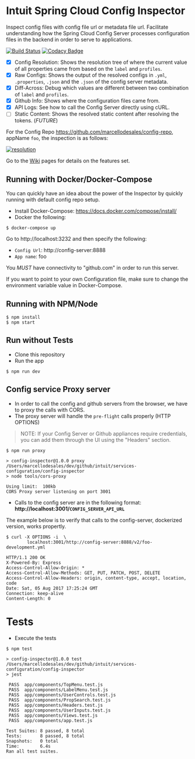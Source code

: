 # Intuit Spring Cloud Config Inspector

Inspect config files with config file url or metadata file url. Facilitate understanding how the Spring Cloud Config Server processes
configuration files in the backend in order to serve to applications.

[![Build Status](https://travis-ci.org/intuit/intuit-spring-cloud-config-inspector.svg?branch=master)](https://travis-ci.org/intuit/intuit-spring-cloud-config-inspector) [![Codacy Badge](https://api.codacy.com/project/badge/Grade/2445078b4d3941558dbc2359112fa5a1)](https://www.codacy.com/app/marcellodesales/intuit-spring-cloud-config-inspector?utm_source=github.com&amp;utm_medium=referral&amp;utm_content=intuit/intuit-spring-cloud-config-inspector&amp;utm_campaign=Badge_Grade) 

* [x] Config Resolution: Shows the resolution tree of where the current value of all properties came from based on the `label` and `profiles`.
* [x] Raw Configs: Shows the output of the resolved configs in `.yml`, `.properties`, `.json` and the `.json` of the config server metadata.
* [x] Diff-Across: Debug which values are different between two combination of `label` and `profiles`.
* [x] Github Info: Shows where the configuration files came from.
* [x] API Logs: See how to call the Config Server directly using cURL.
* [ ] Static Content: Shows the resolved static content after resolving the tokens. (*FUTURE*)

For the Config Repo https://github.com/marcellodesales/config-repo, appName `foo`, the inspection is as follows:

[![resolution](https://intuit.github.io/intuit-spring-cloud-config-inspector/images/spring-cloud-config-inspector-resolution.png "Intuit Spring Cloud Config Inspector")](https://github.com/intuit/intuit-spring-cloud-config-inspector/wiki)

Go to the [Wiki](https://github.com/intuit/intuit-spring-cloud-config-inspector/wiki) pages for details on the features set.

## Running with Docker/Docker-Compose

You can quickly have an idea about the power of the Inspector by quickly running with default config repo setup.

* Install Docker-Compose: https://docs.docker.com/compose/install/
* Docker the following:

```
$ docker-compose up
```

Go to http://localhost:3232 and then specify the following:

* `Config Url`: http://config-server:8888
* `App name`: foo

You *MUST* have connectivity to "github.com" in order to run this server.

If you want to point to your own Configuration file, make sure to change
the environment variable value in Docker-Compose.

## Running with NPM/Node

```
$ npm install
$ npm start
```

## Run without Tests

* Clone this repository
* Run the app

```
$ npm run dev
```

## Config service Proxy server

* In order to call the config and github servers from the browser, we have to proxy the calls with CORS.
* The proxy server will handle the `pre-flight` calls properly (HTTP OPTIONS)

> NOTE: If your Config Server or Github appliances require credentials, you can add them through the 
> UI using the "Headers" section. 

```
$ npm run proxy

> config-inspector@1.0.0 proxy /Users/marcellodesales/dev/github/intuit/services-configuration/config-inspector
> node tools/cors-proxy

Using limit:  100kb
CORS Proxy server listening on port 3001
```

* Calls to the config server are in the following format: **http://localhost:3001/`CONFIG_SERVER_API_URL`**

The example below is to verify that calls to the config-server, dockerized version, works propertly.

```
$ curl -X OPTIONS -i  \
        localhost:3001/http://config-server:8888/v2/foo-development.yml

HTTP/1.1 200 OK
X-Powered-By: Express
Access-Control-Allow-Origin: *
Access-Control-Allow-Methods: GET, PUT, PATCH, POST, DELETE
Access-Control-Allow-Headers: origin, content-type, accept, location, code
Date: Sat, 05 Aug 2017 17:25:24 GMT
Connection: keep-alive
Content-Length: 0
```

# Tests

* Execute the tests

```
$ npm test

> config-inspector@1.0.0 test /Users/marcellodesales/dev/github/intuit/services-configuration/config-inspector
> jest

 PASS  app/components/TopMenu.test.js
 PASS  app/components/LabelMenu.test.js
 PASS  app/components/UserControls.test.js
 PASS  app/components/PropSearch.test.js
 PASS  app/components/Headers.test.js
 PASS  app/components/UserInputs.test.js
 PASS  app/components/Views.test.js
 PASS  app/components/app.test.js

Test Suites: 8 passed, 8 total
Tests:       8 passed, 8 total
Snapshots:   0 total
Time:        6.4s
Ran all test suites.
```
